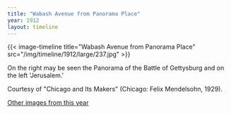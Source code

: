 ```yaml
---
title: "Wabash Avenue from Panorama Place"
year: 1912
layout: timeline
---
```


{{< image-timeline title="Wabash Avenue from Panorama Place" src="/img/timeline/1912/large/237.jpg" >}}


On the right may be seen the Panorama of the Battle of Gettysburg and on the left 'Jerusalem.' 

Courtesy of "Chicago and Its Makers" (Chicago: Felix Mendelsohn, 1929).   

[Other images from this year](/historical/timeline/1912)